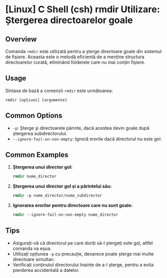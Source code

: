 # [Linux] C Shell (csh) rmdir Utilizare: Ștergerea directoarelor goale

## Overview
Comanda `rmdir` este utilizată pentru a șterge directoare goale din sistemul de fișiere. Aceasta este o metodă eficientă de a menține structura directoarelor curată, eliminând folderele care nu mai conțin fișiere.

## Usage
Sintaxa de bază a comenzii `rmdir` este următoarea:
```
rmdir [opțiuni] [argumente]
```

## Common Options
- `-p`: Șterge și directoarele părinte, dacă acestea devin goale după ștergerea subdirectorului.
- `--ignore-fail-on-non-empty`: Ignoră erorile dacă directorul nu este gol.

## Common Examples
1. **Ștergerea unui director gol:**
   ```csh
   rmdir nume_director
   ```

2. **Ștergerea unui director gol și a părintelui său:**
   ```csh
   rmdir -p nume_director/nume_subdirector
   ```

3. **Ignorarea erorilor pentru directoare care nu sunt goale:**
   ```csh
   rmdir --ignore-fail-on-non-empty nume_director
   ```

## Tips
- Asigurați-vă că directorul pe care doriți să-l ștergeți este gol, altfel comanda va eșua.
- Utilizați opțiunea `-p` cu precauție, deoarece poate șterge mai multe directoare simultan.
- Verificați conținutul directorului înainte de a-l șterge, pentru a evita pierderea accidentală a datelor.
